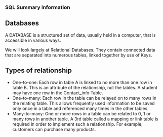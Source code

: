 ### SQL Summary Information

## Databases

A DATABASE is a structured set of data, usually held in a computer, that is accessible in various ways.

We will look largely at Relational Databases. They contain connected data that are separated into numerous tables, linked together by use of Keys.

## Types of relationship
- One-to-one: Each row in table A is linked to no more than one row in table B. This is an attribute of the relationship, not the tables. A student may have one row in the Contact_info Table.
- One-to-many: Each row in the table can be relayed on to many rows in the relating table. This allows frequently used information to be saved only once in a table and referenced many times in the other tables.
- Many-to-many: One or more rows in a table can be related to 0, 1 or many rows in another table. A 3rd table called a mapping or link table is required in order to implement such a relationship. For example, customers can purchase many products.
